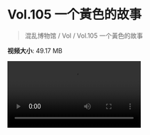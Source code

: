 # Vol.105 一个黃色的故事

> 混乱博物馆 / Vol / Vol.105 一个黃色的故事

**视频大小**: 49.17 MB

<div class="video"><video src="https://file.hsyhx.top/video/混乱博物馆/Vol/105.mp4" controls preload>🤔 您的浏览器不支持 video 标签</video></div>